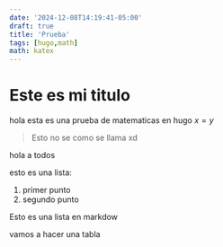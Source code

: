 ```yaml
---
date: '2024-12-08T14:19:41-05:00'
draft: true
title: 'Prueba'
tags: [hugo,math]
math: katex
---
```


# Este es mi titulo 

hola esta es una prueba de matematicas en hugo $x = y$

> Esto no se como se llama xd

hola a todos 

esto es una lista: 
1. primer punto 
2. segundo punto


Esto es una lista en markdow 

vamos a hacer una tabla 


